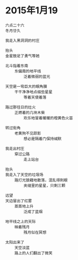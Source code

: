 
# 2015年1月19

	六点二十六
	冬月廿久
	
	我走入黑洞洞的村庄

	抬头
	金星鼓足了勇气等她

	北斗指着东南
		东偏南的地平线
	    	泛着微弱的蓝光
	
	天空是一穹巨大的眼角膜
		干干净净地点缀些星星
			等着天使着落
	
	路过那往日的灶火
		正燃着的几块木柴
			欢乐地冒着暖暖的橙黄色火苗

	转过街角
		老黄狗不见踪影
			想必是隔着门保持缄默

	我走出村庄
		穿过公路
			走上站台

	抬头
	我走入了天空的垃圾场
		路灯光狼藉地散落，混乱得刺眼
			夹缝里的星星，只剩三颗
	
	远望
	天边冒出了红雾
		蒸蒸地上升
			泛成了蓝烟
	
	地平线之上的天际
		映着残月
			残月似在冥想
	
	太阳出来了
		天空淡蓝
		路上的人们翻出了微笑
